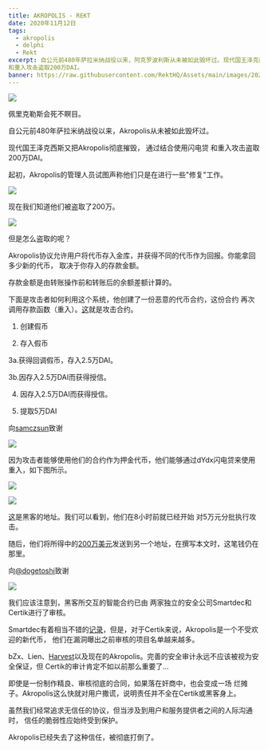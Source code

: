 ```yaml
---
title: AKROPOLIS - REKT
date: 2020年11月12日
tags:
  - akropolis
  - delphi
  - Rekt
excerpt: 自公元前480年萨拉米纳战役以来，阿克罗波利斯从未被如此毁坏过。现代国王泽克西斯又Akropolis彻底摧毁， 通过结合使用闪电贷
和重入攻击盗取200万DAI。
banner: https://raw.githubusercontent.com/RektHQ/Assets/main/images/2020/11/84604-1.jpg
---
```


![](https://raw.githubusercontent.com/RektHQ/Assets/main/images/2020/11/84604-1.jpg)

佩里克勒斯会死不瞑目。

自公元前480年萨拉米纳战役以来，Akropolis从未被如此毁坏过。

现代国王泽克西斯又把Akropolis彻底摧毁， 通过结合使用闪电贷
和重入攻击盗取200万DAI。

起初，Akropolis的管理人员试图声称他们只是在进行一些"修复"工作。

![](https://lh5.googleusercontent.com/MElhS0VhaZ0DA_lMRYeLoRNafz1YWpafkzgdcV_K9F-HNxz1V7H85KDGkQdP3npLM9Nql6LjtEqzKVUnHMdL8OzlWbsZ9JbFl_L7JQJc_MWKJpYwIRr_AVzsBUvrpEtLpc-xpkDi)

现在我们知道他们被盗取了200万。

![](https://lh5.googleusercontent.com/OGE_yvAkXzHlE9USnNhS0g0NpV3bqHKBj8Z7bAcVT3B0ejQs8bBkWfWJrmqo_83zWyVTq7aOG_JaLTItr7uL_k2TiKOHN7JEqmwp1T6IOY9w9ENZr6ZtbWE2B29XNxAl4ex_UO_r)

但是怎么盗取的呢？

Akropolis协议允许用户将代币存入金库，并获得不同的代币作为回报。你能拿回多少新的代币，
取决于你存入的存款金额。

存款金额是由转账操作前和转账后的余额差额计算的。

下面是攻击者如何利用这个系统，他创建了一份恶意的代币合约，这份合约
再次调用存款函数（重入）。[这](https://etherscan.io/address/0xe2307837524db8961c4541f943598654240bd62f#tokentxns)就是攻击合约。

1. 创建假币

2. 存入假币

3a.获得回调假币，存入2.5万DAI。

3b.因存入2.5万DAI而获得授信。

4. 因存入2.5万DAI而获得授信。

5. 提取5万DAI

向[samczsun](https://twitter.com/samczsun)致谢

![](https://raw.githubusercontent.com/RektHQ/Assets/main/images/2020/11/4d509e7155f551c4d98bb1014b320c61-1.jpg)

因为攻击者能够使用他们的合约作为押金代币，他们能够通过dYdx闪电贷来使用
重入，如下图所示。

![](https://lh4.googleusercontent.com/LxCZ2ZHvBLGPgk7BaoplX3rNuNtfN2JoZ9VeMBZe42MaWMw7ShK_mdgg70RhZJ1DJO4lLn1D8IkAnZ91VKeamI49aW0pDY-7trH07qX2A_ifqbg5xE_1QVLoOxt7qcUBfIYUm8i0)

![](https://lh5.googleusercontent.com/D2wa_EEUSuXUk7r9cRAhX-fwHRv91pmeFeWd1bVR9KFO_IZLXzlzt8I2eJhNfGFP9pOiVokZa58Qn4aFUWlycIIt2gSNNZA5pDSbsy3vqMqsG8eZS1yU8N1qfgQP4_UFbZS0kMfV)

[这](https://etherscan.io/address/0xe2307837524db8961c4541f943598654240bd62f#tokentxns)是黑客的地址。我们可以看到，他们在8小时前就已经开始
对5万元分批执行攻击。

随后，他们将所得中的[200万美元](https://etherscan.io/tx/0xf15623567231c67df2b8bcc5540236fbda2c3ac11ecbec427048f11b582cb869)发送到另一个地址，在撰写本文时，这笔钱仍在那里。

向[@dogetoshi](https://twitter.com/Dogetoshi/status/1326963117356625931?s=20)致谢

![](https://lh3.googleusercontent.com/dSGoJEDMg3SdSHVshM5N8FaLgkai2s1q7gtmCd7-VPKmeNcCew5OXEVAHOQ_Sa9h7iRL021U54658OC8HnVS6MdQSTMxsyjfu6MOKQ-qP5o6Ay0-Jy3NjnVx2dKYEmgAqTrefgjL)

我们应该注意到，黑客所交互的智能合约已由
两家独立的安全公司Smartdec和Certik进行了审核。

Smartdec有着相当不错的[记录](https://blog.smartdec.net/)，但是，对于Certik来说，Akropolis是一个不受欢迎的新代币，
他们在漏洞曝出之前审核的项目名单越来越多。

bZx、Lien、[Harvest](https://www.rekt.news/harvest-finance-rekt/)以及现在的Akropolis。完善的安全审计永远不应该被视为安全保证，但
Certik的审计肯定不如以前那么重要了...

即使是一份制作精良、审核彻底的合同，如果落在奸商中，也会变成一场
烂摊子。Akropolis这么快就对用户撒谎，说明责任并不全在Certik或黑客身上。

虽然我们经常追求无信任的协议，但当涉及到用户和服务提供者之间的人际沟通时，
信任的脆弱性应始终受到保护。

Akropolis已经失去了这种信任，被彻底打倒了。
